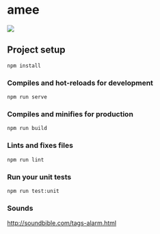 # amee

[![](https://img.shields.io/badge/now-demo-black.svg)](https://amee.ph1p.now.sh)

## Project setup
```
npm install
```

### Compiles and hot-reloads for development
```
npm run serve
```

### Compiles and minifies for production
```
npm run build
```

### Lints and fixes files
```
npm run lint
```

### Run your unit tests
```
npm run test:unit
```


### Sounds

http://soundbible.com/tags-alarm.html